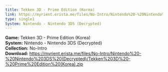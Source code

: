 ```yaml
---
title: Tekken 3D - Prime Edition (Korea)
link: https://myrient.erista.me/files/No-Intro/Nintendo%20-%20Nintendo%203DS%20(Decrypted)/Tekken%203D%20-%20Prime%20Edition%20(Korea).zip
type: single1
System: Nintendo - Nintendo 3DS (Decrypted)
---
```

<b>Game:</b> Tekken 3D - Prime Edition (Korea)<br>
<b>System:</b> Nintendo - Nintendo 3DS (Decrypted)<br>
<b>Collection:</b> No-Intro<br>
<b>Download:</b> https://myrient.erista.me/files/No-Intro/Nintendo%20-%20Nintendo%203DS%20(Decrypted)/Tekken%203D%20-%20Prime%20Edition%20(Korea).zip